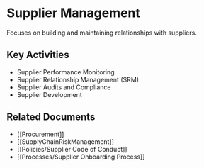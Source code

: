 # Supplier Management

Focuses on building and maintaining relationships with suppliers.

## Key Activities
- Supplier Performance Monitoring
- Supplier Relationship Management (SRM)
- Supplier Audits and Compliance
- Supplier Development

## Related Documents
- [[Procurement]]
- [[SupplyChainRiskManagement]]
- [[Policies/Supplier Code of Conduct]]
- [[Processes/Supplier Onboarding Process]] 